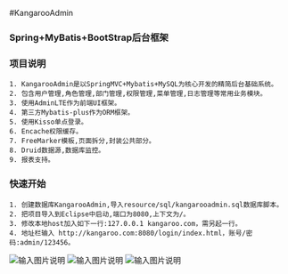 #KangarooAdmin 
### Spring+MyBatis+BootStrap后台框架
###  **项目说明** 
```
1. KangarooAdmin是以SpringMVC+Mybatis+MySQL为核心开发的精简后台基础系统。
2. 包含用户管理,角色管理,部门管理,权限管理,菜单管理,日志管理等常用业务模块。
3. 使用AdminLTE作为前端UI框架。
4. 第三方Mybatis-plus作为ORM框架。
5. 使用Kisso单点登录。
6. Encache权限缓存。
7. FreeMarker模板,页面拆分,封装公共部分。
8. Druid数据源,数据库监控。
9. 报表支持。
```
###  **快速开始** 
```
1. 创建数据库KangarooAdmin,导入resource/sql/kangarooadmin.sql数据库脚本。
2. 把项目导入到Eclipse中启动,端口为8080,上下文为/。
3. 修改本地host加入如下一行:127.0.0.1 kangaroo.com，需另起一行。
4. 地址栏输入 http://kangaroo.com:8080/login/index.html，账号/密码:admin/123456。
```
![输入图片说明](http://git.oschina.net/uploads/images/2017/0227/134231_4d568122_89451.png "在这里输入图片标题")
![输入图片说明](http://git.oschina.net/uploads/images/2017/0310/100547_4431d812_89451.png "在这里输入图片标题")
![输入图片说明](http://git.oschina.net/uploads/images/2017/0310/100127_5de6b0ab_89451.png "在这里输入图片标题")